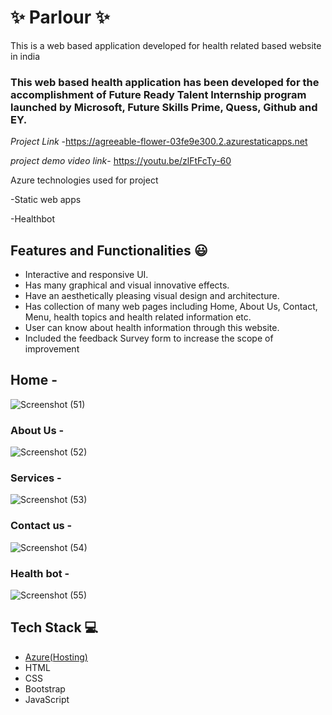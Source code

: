
# ✨ Parlour ✨

This is a web based application developed for health related based website in india

### This web based health application has been developed for the accomplishment of Future Ready Talent Internship program launched by Microsoft, Future Skills Prime, Quess, Github and EY.


*Project Link* -https://agreeable-flower-03fe9e300.2.azurestaticapps.net

*project demo video link*- https://youtu.be/zlFtFcTy-60



Azure technologies used for project

-Static web apps

-Healthbot

## Features and Functionalities 😃

- Interactive and responsive UI.
- Has many graphical and visual innovative effects.
- Have an aesthetically pleasing visual design and architecture.
- Has collection of many web pages including Home, About Us, Contact, Menu, health topics and health related information etc.
- User can know about health information through this website.
- Included the feedback Survey form to increase the scope of improvement 

## Home -
![Screenshot (51)](https://user-images.githubusercontent.com/118967277/212489000-0a3f3c8f-ef09-4ee0-bfb1-f6334bc191d0.png)




### About Us -

![Screenshot (52)](https://user-images.githubusercontent.com/118967277/212489025-8c4ac64b-d313-4298-a6be-826d1c6cf566.png)




### Services -

![Screenshot (53)](https://user-images.githubusercontent.com/118967277/212489145-c0d77f91-7260-4d67-b666-866833e0af62.png)





### Contact us -

![Screenshot (54)](https://user-images.githubusercontent.com/118967277/212489239-7cca5c6f-8c82-4922-84f1-642f5ca31e27.png)




### Health bot -


![Screenshot (55)](https://user-images.githubusercontent.com/118967277/212489413-9d9166fb-9b88-41b0-9412-5a2165d5ed00.png)







## Tech Stack 💻

- [Azure(Hosting)](https://azure.microsoft.com/en-in/features/azure-portal/)
- HTML
- CSS
- Bootstrap
- JavaScript

